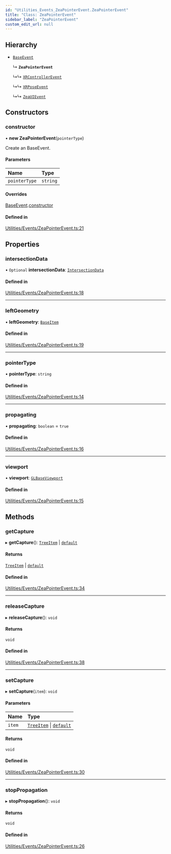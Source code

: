 ```yaml
---
id: "Utilities_Events_ZeaPointerEvent.ZeaPointerEvent"
title: "Class: ZeaPointerEvent"
sidebar_label: "ZeaPointerEvent"
custom_edit_url: null
---
```




## Hierarchy

- [`BaseEvent`](../Utilities_BaseEvent.BaseEvent)

  ↳ **`ZeaPointerEvent`**

  ↳↳ [`XRControllerEvent`](Utilities_Events_XRControllerEvent.XRControllerEvent)

  ↳↳ [`XRPoseEvent`](Utilities_Events_XRPoseEvent.XRPoseEvent)

  ↳↳ [`ZeaUIEvent`](Utilities_Events_ZeaUIEvent.ZeaUIEvent)

## Constructors

### constructor

• **new ZeaPointerEvent**(`pointerType`)

Create an BaseEvent.

#### Parameters

| Name | Type |
| :------ | :------ |
| `pointerType` | `string` |

#### Overrides

[BaseEvent](../Utilities_BaseEvent.BaseEvent).[constructor](../Utilities_BaseEvent.BaseEvent#constructor)

#### Defined in

[Utilities/Events/ZeaPointerEvent.ts:21](https://github.com/ZeaInc/zea-engine/blob/434f018d2/src/Utilities/Events/ZeaPointerEvent.ts#L21)

## Properties

### intersectionData

• `Optional` **intersectionData**: [`IntersectionData`](../Utilities_IntersectionData.IntersectionData)

#### Defined in

[Utilities/Events/ZeaPointerEvent.ts:18](https://github.com/ZeaInc/zea-engine/blob/434f018d2/src/Utilities/Events/ZeaPointerEvent.ts#L18)

___

### leftGeometry

• **leftGeometry**: [`BaseItem`](../../SceneTree/SceneTree_BaseItem.BaseItem)

#### Defined in

[Utilities/Events/ZeaPointerEvent.ts:19](https://github.com/ZeaInc/zea-engine/blob/434f018d2/src/Utilities/Events/ZeaPointerEvent.ts#L19)

___

### pointerType

• **pointerType**: `string`

#### Defined in

[Utilities/Events/ZeaPointerEvent.ts:14](https://github.com/ZeaInc/zea-engine/blob/434f018d2/src/Utilities/Events/ZeaPointerEvent.ts#L14)

___

### propagating

• **propagating**: `boolean` = `true`

#### Defined in

[Utilities/Events/ZeaPointerEvent.ts:16](https://github.com/ZeaInc/zea-engine/blob/434f018d2/src/Utilities/Events/ZeaPointerEvent.ts#L16)

___

### viewport

• **viewport**: [`GLBaseViewport`](../../Renderer/Renderer_GLBaseViewport.GLBaseViewport)

#### Defined in

[Utilities/Events/ZeaPointerEvent.ts:15](https://github.com/ZeaInc/zea-engine/blob/434f018d2/src/Utilities/Events/ZeaPointerEvent.ts#L15)

## Methods

### getCapture

▸ **getCapture**(): [`TreeItem`](../../SceneTree/SceneTree_TreeItem.TreeItem) \| [`default`](../../SceneTree/Manipulators/SceneTree_Manipulators_BaseTool.default)

#### Returns

[`TreeItem`](../../SceneTree/SceneTree_TreeItem.TreeItem) \| [`default`](../../SceneTree/Manipulators/SceneTree_Manipulators_BaseTool.default)

#### Defined in

[Utilities/Events/ZeaPointerEvent.ts:34](https://github.com/ZeaInc/zea-engine/blob/434f018d2/src/Utilities/Events/ZeaPointerEvent.ts#L34)

___

### releaseCapture

▸ **releaseCapture**(): `void`

#### Returns

`void`

#### Defined in

[Utilities/Events/ZeaPointerEvent.ts:38](https://github.com/ZeaInc/zea-engine/blob/434f018d2/src/Utilities/Events/ZeaPointerEvent.ts#L38)

___

### setCapture

▸ **setCapture**(`item`): `void`

#### Parameters

| Name | Type |
| :------ | :------ |
| `item` | [`TreeItem`](../../SceneTree/SceneTree_TreeItem.TreeItem) \| [`default`](../../SceneTree/Manipulators/SceneTree_Manipulators_BaseTool.default) |

#### Returns

`void`

#### Defined in

[Utilities/Events/ZeaPointerEvent.ts:30](https://github.com/ZeaInc/zea-engine/blob/434f018d2/src/Utilities/Events/ZeaPointerEvent.ts#L30)

___

### stopPropagation

▸ **stopPropagation**(): `void`

#### Returns

`void`

#### Defined in

[Utilities/Events/ZeaPointerEvent.ts:26](https://github.com/ZeaInc/zea-engine/blob/434f018d2/src/Utilities/Events/ZeaPointerEvent.ts#L26)

